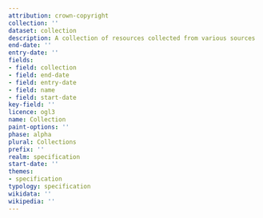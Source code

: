 ```yaml
---
attribution: crown-copyright
collection: ''
dataset: collection
description: A collection of resources collected from various sources
end-date: ''
entry-date: ''
fields:
- field: collection
- field: end-date
- field: entry-date
- field: name
- field: start-date
key-field: ''
licence: ogl3
name: Collection
paint-options: ''
phase: alpha
plural: Collections
prefix: ''
realm: specification
start-date: ''
themes:
- specification
typology: specification
wikidata: ''
wikipedia: ''
---
```

